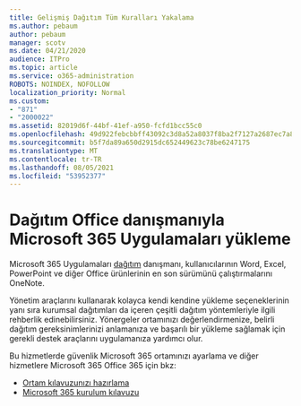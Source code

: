 ```yaml
---
title: Gelişmiş Dağıtım Tüm Kuralları Yakalama
ms.author: pebaum
author: pebaum
manager: scotv
ms.date: 04/21/2020
audience: ITPro
ms.topic: article
ms.service: o365-administration
ROBOTS: NOINDEX, NOFOLLOW
localization_priority: Normal
ms.custom:
- "871"
- "2000022"
ms.assetid: 82019d6f-44bf-41ef-a950-fcfd1bcc55c0
ms.openlocfilehash: 49d922febcbbff43092c3d8a52a8037f8ba2f7127a2687ec7a85094c76e63400
ms.sourcegitcommit: b5f7da89a650d2915dc652449623c78be6247175
ms.translationtype: MT
ms.contentlocale: tr-TR
ms.lasthandoff: 08/05/2021
ms.locfileid: "53952377"
---
```

# <a name="install-office-with-the-microsoft-365-apps-deployment-advisor"></a>Dağıtım Office danışmanıyla Microsoft 365 Uygulamaları yükleme

Microsoft 365 Uygulamaları [dağıtım](https://go.microsoft.com/fwlink/?linkid=2145748) danışmanı, kullanıcılarının Word, Excel, PowerPoint ve diğer Office ürünlerinin en son sürümünü çalıştırmalarını OneNote.
  
Yönetim araçlarını kullanarak kolayca kendi kendine yükleme seçeneklerinin yanı sıra kurumsal dağıtımları da içeren çeşitli dağıtım yöntemleriyle ilgili rehberlik edinebilirsiniz. Yönergeler ortamınızı değerlendirmenize, belirli dağıtım gereksinimlerinizi anlamanıza ve başarılı bir yükleme sağlamak için gerekli destek araçlarını uygulamanıza yardımcı olur.
  
Bu hizmetlerde güvenlik Microsoft 365 ortamınızı ayarlama ve diğer hizmetlere Microsoft 365 Office 365 için bkz:

- [Ortam kılavuzunızı hazırlama](https://go.microsoft.com/fwlink/?linkid=2005213)
- [Microsoft 365 kurulum kılavuzu](https://go.microsoft.com/fwlink/?linkid=2072646)
